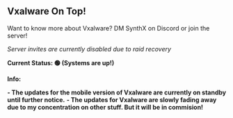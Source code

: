 **Vxalware On Top!**
--------------------------------------------------------------------------
Want to know more about Vxalware? DM SynthX on Discord or join the server!

*Server invites are currently disabled due to raid recovery*

**Current Status: 🟢 (Systems are up!)**

**Info:**

**- The updates for the mobile version of Vxalware are currently on standby until further notice.**
**- The updates for Vxalware are slowly fading away due to my concentration on other stuff. But it will be in commision!**
